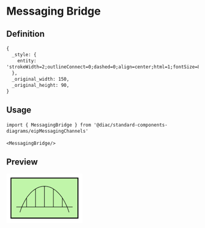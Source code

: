 # Messaging Bridge

## Definition

```
{
  _style: { 
    entity: 'strokeWidth=2;outlineConnect=0;dashed=0;align=center;html=1;fontSize=8;shape=mxgraph.eip.messaging_bridge;verticalLabelPosition=bottom;verticalAlign=top;fillColor=#c0f5a9;',
  },
  _original_width: 150,
  _original_height: 90,
}
```

## Usage

```
import { MessagingBridge } from '@diac/standard-components-diagrams/eipMessagingChannels'

<MessagingBridge/>
```

## Preview

<img src="./messaging-bridge.png" width="200"/>
